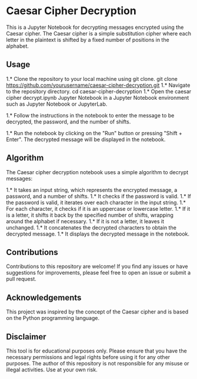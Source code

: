 # Caesar Cipher Decryption
This is a Jupyter Notebook for decrypting messages encrypted using the Caesar cipher. The Caesar cipher is a simple substitution cipher where each letter in the plaintext is shifted by a fixed number of positions in the alphabet.

## Usage
1.* Clone the repository to your local machine using git clone.
git clone https://github.com/yourusername/caesar-cipher-decryption.git
1.* Navigate to the repository directory.
cd caesar-cipher-decryption
1.* Open the caesar cipher decrypt.ipynb Jupyter Notebook in a Jupyter Notebook environment such as Jupyter Notebook or JupyterLab.

1.* Follow the instructions in the notebook to enter the message to be decrypted, the password, and the number of shifts.

1.* Run the notebook by clicking on the "Run" button or pressing "Shift + Enter". The decrypted message will be displayed in the notebook.

## Algorithm
The Caesar cipher decryption notebook uses a simple algorithm to decrypt messages:

1.* It takes an input string, which represents the encrypted message, a password, and a number of shifts.
1.* It checks if the password is valid.
1.* If the password is valid, it iterates over each character in the input string.
1.* For each character, it checks if it is an uppercase or lowercase letter.
1.* If it is a letter, it shifts it back by the specified number of shifts, wrapping around the alphabet if necessary.
1.* If it is not a letter, it leaves it unchanged.
1.* It concatenates the decrypted characters to obtain the decrypted message.
1.* It displays the decrypted message in the notebook.
##  Contributions
Contributions to this repository are welcome! If you find any issues or have suggestions for improvements, please feel free to open an issue or submit a pull request.

## Acknowledgements
This project was inspired by the concept of the Caesar cipher and is based on the Python programming language.

## Disclaimer
This tool is for educational purposes only. Please ensure that you have the necessary permissions and legal rights before using it for any other purposes. The author of this repository is not responsible for any misuse or illegal activities. Use at your own risk.

